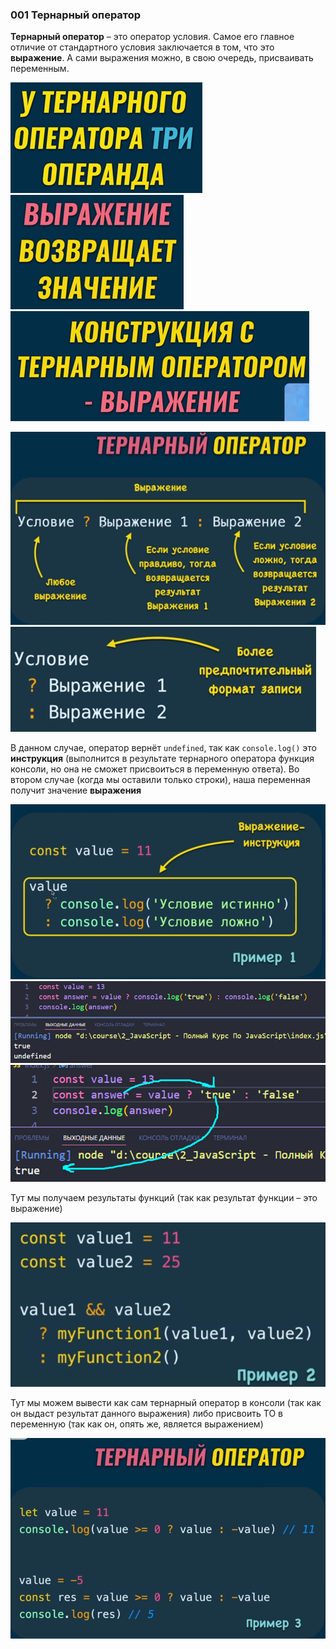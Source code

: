 
### 001 Тернарный оператор

**Тернарный оператор** – это оператор условия. Самое его главное отличие от стандартного условия заключается в том, что это **выражение**. А сами выражения можно, в свою очередь, присваивать переменным.

![](_png/40c8f90d1f317a794b2b9b8f68fa13c4.png)![](_png/449fb3f72a2f568de74fe5e6f750fc64.png) ![](_png/c2013fb55dd1f615e4a0efbe42ec74dd.png)

![](_png/4896bd873fa2847fa7ffb2a83eb50aff.png)![](_png/3673fb70aa52656a73fda6d09049e0d6.png)

В данном случае, оператор вернёт `undefined`, так как `console.log()` это **инструкция** (выполнится в результате тернарного оператора функция консоли, но она не сможет присвоиться в переменную ответа). Во втором случае (когда мы оставили только строки), наша переменная получит значение **выражения**

![](_png/3d7ca6f4e31c43cecd51fab46bbb9aef.png)![](_png/9c2760b8e31c34ef27d9228007b95655.png)
![](_png/961a4faf91b35d3915c90c612088c13b.png)

Тут мы получаем результаты функций (так как результат функции – это выражение)

![](_png/f30f21a7fcf283987a7b204285a524f4.png)

Тут мы можем вывести как сам тернарный оператор в консоли (так как он выдаст результат данного выражения) либо присвоить ТО в переменную (так как он, опять же, является выражением)

![](_png/9688edbf608dffc4fccc8f6ba51f78f1.png)